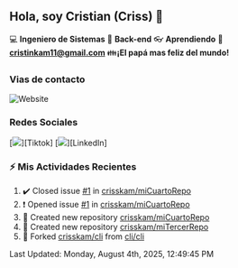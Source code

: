 ## Hola, soy Cristian (Criss) 👋

:computer: **Ingeniero de Sistemas**
:pencil: **Back-end**
:eyeglasses: **Aprendiendo**
:e-mail: **cristinkam11@gmail.com**
:family:**¡El papá mas feliz del mundo!**

### Vias de contacto

![Website](https://github.com/crisskam)

### Redes Sociales

[<img src="./assets/social/Tiktok.png"/>][Tiktok]
[<img src="./assets/social/LinkedIn.png"/>][LinkedIn]

### :zap: Mis Actividades Recientes
<!--RECENT_ACTIVITY:start-->
1. ✔️ Closed issue [#1](https://github.com/crisskam/miCuartoRepo/issues/1) in [crisskam/miCuartoRepo](https://github.com/crisskam/miCuartoRepo)<br>
2. ❗️ Opened issue [#1](https://github.com/crisskam/miCuartoRepo/issues/1) in [crisskam/miCuartoRepo](https://github.com/crisskam/miCuartoRepo)<br>
3. 📔 Created new repository [crisskam/miCuartoRepo](https://github.com/crisskam/miCuartoRepo)<br>
4. 📔 Created new repository [crisskam/miTercerRepo](https://github.com/crisskam/miTercerRepo)<br>
5. 🔱 Forked [crisskam/cli](https://github.com/crisskam/cli) from [cli/cli](https://github.com/cli/cli)<br>
<!--RECENT_ACTIVITY:end-->
<!--RECENT_ACTIVITY:last_update-->
Last Updated: Monday, August 4th, 2025, 12:49:45 PM
<!--RECENT_ACTIVITY:last_update_end-->
